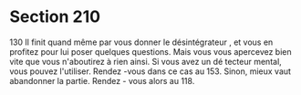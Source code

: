 # Section 210

130
Il finit quand même par vous donner le désintégrateur , et vous
en profitez pour lui poser quelques questions. Mais vous vous
apercevez bien vite que vous n'aboutirez à rien ainsi. Si vous avez
un dé tecteur mental, vous pouvez l'utiliser. Rendez -vous dans ce
cas au 153. Sinon, mieux vaut abandonner la partie. Rendez -
vous alors au 118.